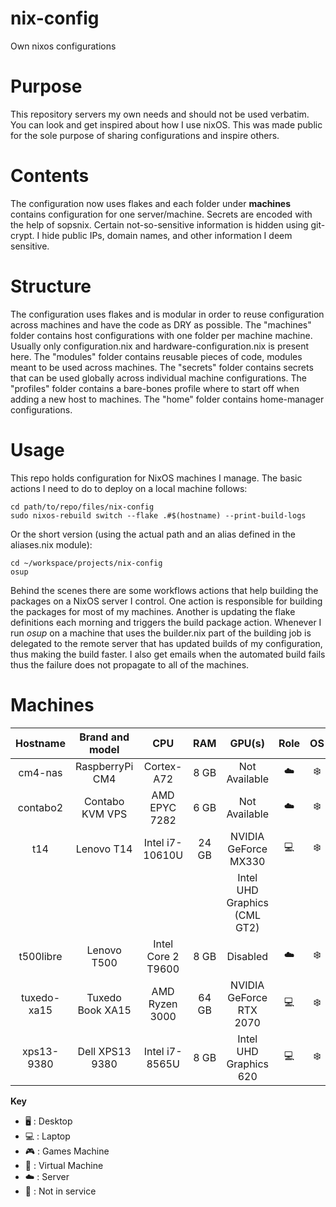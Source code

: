 # nix-config
Own nixos configurations

# Purpose
This repository servers my own needs and should not be used verbatim.
You can look and get inspired about how I use nixOS.
This was made public for the sole purpose of sharing configurations and inspire others.

# Contents
The configuration now uses flakes and each folder under **machines** contains configuration for one server/machine.
Secrets are encoded with the help of sopsnix.
Certain not-so-sensitive information is hidden using git-crypt.
I hide public IPs, domain names, and other information I deem sensitive.

# Structure
The configuration uses flakes and is modular in order
to reuse configuration across machines and have the code as DRY as possible.
The "machines" folder contains host configurations with one folder per machine machine. Usually only configuration.nix and hardware-configuration.nix is present here.
The "modules" folder contains reusable pieces of code, modules meant to be used across machines.
The "secrets" folder contains secrets that can be used globally across individual machine configurations.
The "profiles" folder contains a bare-bones profile where to start off when adding a new host to machines.
The "home" folder contains home-manager configurations.

# Usage

This repo holds configuration for NixOS machines I manage.
The basic actions I need to do to deploy on a local machine follows:

```
cd path/to/repo/files/nix-config
sudo nixos-rebuild switch --flake .#$(hostname) --print-build-logs
```
Or the short version (using the actual path and an alias defined in the aliases.nix module):
```
cd ~/workspace/projects/nix-config
osup
```
Behind the scenes there are some workflows actions that help building the packages on a NixOS server I control.
One action is responsible for building the packages for most of my machines.
Another is updating the flake definitions each morning and triggers the build package action.
Whenever I run *osup* on a machine that uses the builder.nix part of the building job is delegated
to the remote server that has updated builds of my configuration, thus making the build faster.
I also get emails when the automated build fails thus the failure does not propagate to all of the machines.

# Machines

|   Hostname  | Brand and model  |   CPU              |  RAM  |   GPU(s)                       | Role | OS  | State |
| :---------: | :--------------: | :----------------: | :---: | :----------------------------: | :--: | :-: | :---: |
| cm4-nas     | RaspberryPi CM4  | Cortex-A72         | 8  GB | Not Available                  | ☁️   | ❄️  | ✅    |
| contabo2    | Contabo KVM VPS  | AMD EPYC 7282      | 6  GB | Not Available                  | ☁️   | ❄️  | ✅    |
| t14         | Lenovo T14       | Intel i7-10610U    | 24 GB | NVIDIA GeForce MX330           | 💻️   | ❄️  | ✅    |
|             |                  |                    |       | Intel UHD Graphics (CML GT2)   |      |     |       |
| t500libre   | Lenovo T500      | Intel Core 2 T9600 | 8  GB | Disabled                       | ☁️   | ❄️  | ✅    |
| tuxedo-xa15 | Tuxedo Book XA15 | AMD Ryzen 3000     | 64 GB | NVIDIA GeForce RTX 2070        | 💻️   | ❄️  | ✅    |
| xps13-9380  | Dell XPS13 9380  | Intel i7-8565U     | 8  GB | Intel UHD Graphics 620         | 💻️   | ❄️  | ✅    |

**Key**
- 🖥️ : Desktop
- 💻️ : Laptop
- 🎮️ : Games Machine
- 🐄 : Virtual Machine
- ☁️ : Server
- 🧟 : Not in service
